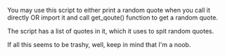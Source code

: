 You may use this script to either print a random quote when you call it directly
OR
import it and call get_qoute() function to get a random quote.

The script has a list of quotes in it, which it uses to spit random quotes.

If all this seems to be trashy, well, keep in mind that I'm a noob.

